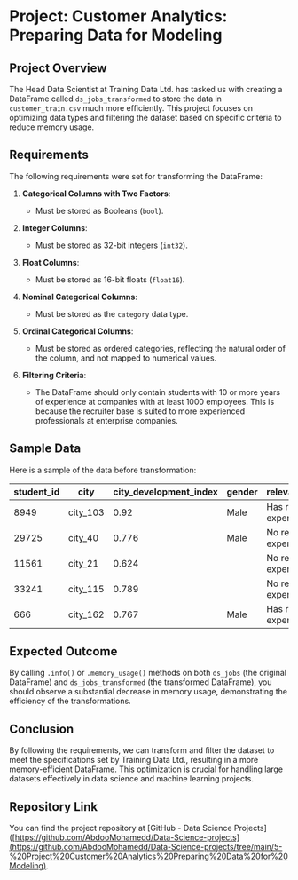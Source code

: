# Project: Customer Analytics: Preparing Data for Modeling

## Project Overview

The Head Data Scientist at Training Data Ltd. has tasked us with creating a DataFrame called `ds_jobs_transformed` to store the data in `customer_train.csv` much more efficiently. This project focuses on optimizing data types and filtering the dataset based on specific criteria to reduce memory usage.

## Requirements

The following requirements were set for transforming the DataFrame:

1. **Categorical Columns with Two Factors**: 
   - Must be stored as Booleans (`bool`).

2. **Integer Columns**:
   - Must be stored as 32-bit integers (`int32`).

3. **Float Columns**:
   - Must be stored as 16-bit floats (`float16`).

4. **Nominal Categorical Columns**:
   - Must be stored as the `category` data type.

5. **Ordinal Categorical Columns**:
   - Must be stored as ordered categories, reflecting the natural order of the column, and not mapped to numerical values.

6. **Filtering Criteria**:
   - The DataFrame should only contain students with 10 or more years of experience at companies with at least 1000 employees. This is because the recruiter base is suited to more experienced professionals at enterprise companies.

## Sample Data

Here is a sample of the data before transformation:

| student_id | city      | city_development_index | gender | relevant_experience     | enrolled_university | education_level | major_discipline | experience | company_size | company_type  | last_new_job | training_hours | job_change |
|------------|-----------|------------------------|--------|-------------------------|---------------------|-----------------|------------------|------------|--------------|---------------|--------------|----------------|------------|
| 8949       | city_103  | 0.92                   | Male   | Has relevant experience | no_enrollment       | Graduate        | STEM             | >20        |              |               | 1            | 36             | 1.0        |
| 29725      | city_40   | 0.776                  | Male   | No relevant experience  | no_enrollment       | Graduate        | STEM             | 15         | 50-99        | Pvt Ltd       | >4           | 47             | 0.0        |
| 11561      | city_21   | 0.624                  |        | No relevant experience  | Full time course    | Graduate        | STEM             | 5          |              |               | never         | 83             | 0.0        |
| 33241      | city_115  | 0.789                  |        | No relevant experience  |                     | Graduate        | Business Degree  | <1         |              | Pvt Ltd       | never         | 52             | 1.0        |
| 666        | city_162  | 0.767                  | Male   | Has relevant experience | no_enrollment       | Masters         | STEM             | >20        | 50-99        | Funded Startup | 4             | 8              | 0.0        |

## Expected Outcome

By calling `.info()` or `.memory_usage()` methods on both `ds_jobs` (the original DataFrame) and `ds_jobs_transformed` (the transformed DataFrame), you should observe a substantial decrease in memory usage, demonstrating the efficiency of the transformations.

## Conclusion

By following the requirements, we can transform and filter the dataset to meet the specifications set by Training Data Ltd., resulting in a more memory-efficient DataFrame. This optimization is crucial for handling large datasets effectively in data science and machine learning projects.

## Repository Link

You can find the project repository at [GitHub - Data Science Projects]([https://github.com/AbdooMohamedd/Data-Science-projects](https://github.com/AbdooMohamedd/Data-Science-projects/tree/main/5-%20Project%20Customer%20Analytics%20Preparing%20Data%20for%20Modeling).

